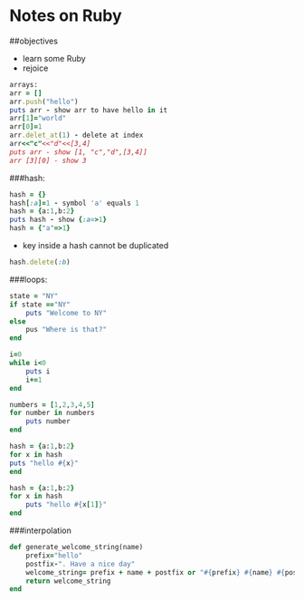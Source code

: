 # Notes on Ruby

##objectives
- learn some Ruby
- rejoice
 
```rb
arrays:
arr = []
arr.push("hello")
puts arr - show arr to have hello in it
arr[1]="world"
arr[0]=1
arr.delet_at(1) - delete at index
arr<<"c"<<"d"<<[3,4]
puts arr - show [1, "c","d",[3,4]]
arr [3][0] - show 3
```

###hash:

```rb
hash = {}
hash[:a]=1 - symbol 'a' equals 1
hash = {a:1,b:2}
puts hash - show {:a=>1}
hash = {"a"=>1}
```

- key inside a hash cannot be duplicated
 
```rb
hash.delete(:b)
```

###loops:

```rb
state = "NY"
if state =="NY"
	puts "Welcome to NY"
else
	pus "Where is that?"
end
```

```rb
i=0
while i<0
	puts i
	i+=1
end
```

```rb
numbers = [1,2,3,4,5]
for number in numbers
	puts number
end
```

```rb
hash = {a:1,b:2}
for x in hash
puts "hello #{x}"
end
```

```rb
hash = {a:1,b:2}
for x in hash
	puts "hello #{x[1]}"
end
```

###interpolation

```rb
def generate_welcome_string(name)
	prefix="hello"
	postfix-". Have a nice day"
	welcome_string= prefix + name + postfix or "#{prefix} #{name} #{postfix}"
	return welcome_string
end
```

	
